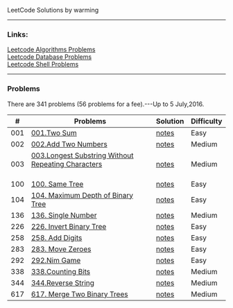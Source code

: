 LeetCode Solutions by warming  

---

### Links:
[Leetcode Algorithms Problems](https://leetcode.com/problemset/algorithms/)  
[Leetcode Database Problems](https://leetcode.com/problemset/database/)  
[Leetcode Shell Problems](https://leetcode.com/problemset/shell/)  


---

### Problems

There are 341 problems (56 problems for a fee).---Up to 5 July,2016.   


| \# | Problems  | Solution | Difficulty |  
|----|----------|----------|------------|
| 001 | [001.Two Sum](https://leetcode.com/problems/Two-Sum/) | [notes](./solutions/algorithms/001.Two_Sum/) | Easy |
| 002 | [002.Add Two Numbers](https://leetcode.com/problems/Add-Two-Numbers/) | [notes](./solutions/algorithms/002.Add_Two_Numbers/) | Medium |
| 003 | [003.Longest Substring Without Repeating Characters ](https://leetcode.com/problems/longest-substring-without-repeating-characters/)&nbsp;&nbsp;&nbsp;&nbsp;&nbsp;&nbsp;&nbsp;&nbsp;&nbsp;&nbsp;&nbsp;&nbsp;&nbsp;&nbsp;&nbsp;&nbsp;&nbsp;&nbsp;&nbsp;&nbsp;&nbsp;&nbsp;&nbsp;&nbsp;&nbsp;&nbsp;&nbsp;&nbsp;&nbsp;&nbsp;&nbsp;&nbsp; | [notes](./solutions/algorithms/003.Longest_Substring_Without_Repeating_Characters/) | Medium |
| 100 | [100. Same Tree](https://leetcode.com/problems/same-tree/) |[notes](./solutions/algorithms/100.Same_Tree) | Easy |
| 104 | [104. Maximum Depth of Binary Tree](https://leetcode.com/problems/maximum-depth-of-binary-tree/) | [notes](./solutions/algorithms/104.Maximum_Deepth_of_Binary_Tree) | Easy |
| 136 | [136. Single Number](https://leetcode.com/problems/single-number/) | [notes](./solutions/algorithms/136.Single_Number/) | Medium |
| 226 | [226. Invert Binary Tree](https://leetcode.com/problems/invert-binary-tree/) | [notes](./solutions/algorithms/226.InvertBinaryTree/) | Easy |
| 258 | [258. Add Digits](https://leetcode.com/problems/add-digits/) | [notes](./solutions/algorithms/258.Add_Digits/) | Easy |
| 283 | [283. Move Zeroes](https://leetcode.com/problems/move-zeroes/) | [notes](./solutions/algorithms/283.mowing_zeroes/) | Easy |
| 292 | [292.Nim Game](https://leetcode.com/problems/nim-game/) | [notes](./solutions/algorithms/292.Nim_Game) | Easy |
| 338 | [338.Counting Bits](https://leetcode.com/problems/counting-bits/) | [notes](./solutions/algorithms/338.Counting_Bits/) | Medium |
| 344 | [344.Reverse String](https://leetcode.com/problems/reverse-string/) | [notes](./solutions/algorithms/344.Reverse_String/) | Medium |
| 617 | [617. Merge Two Binary Trees](https://leetcode.com/problems/merge-two-binary-trees/#/description) | [notes](./solutions/algorithms/617.MergeTwoBinaryTrees/) | Medium |
